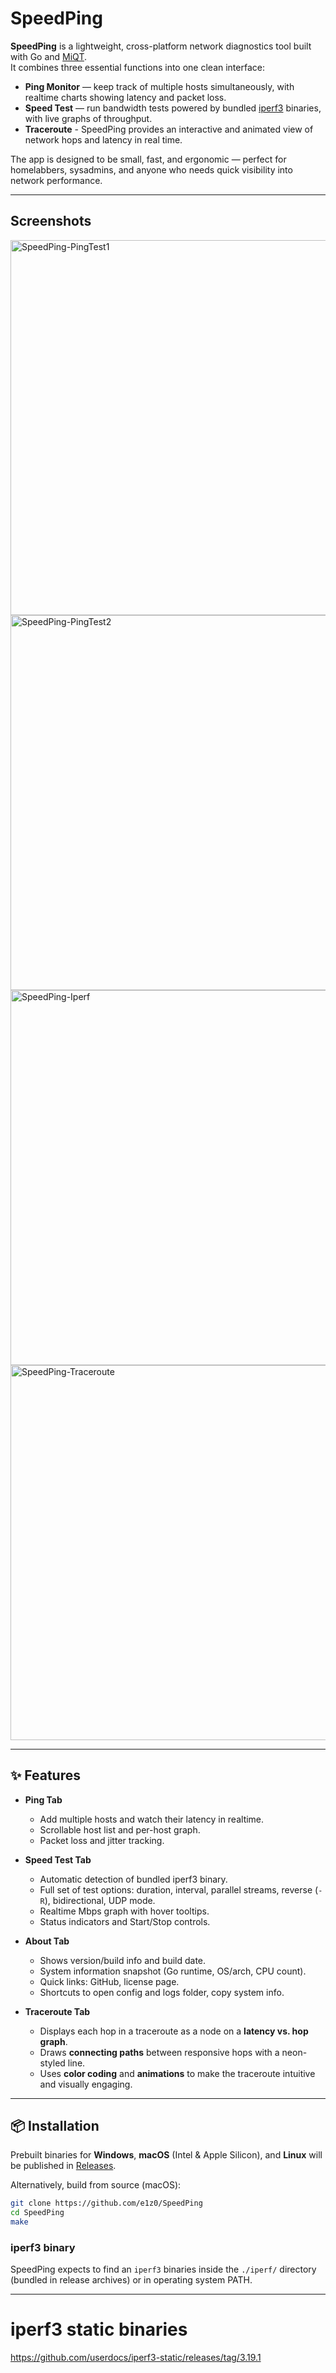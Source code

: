 # SpeedPing

**SpeedPing** is a lightweight, cross-platform network diagnostics tool built with Go and [MiQT](https://github.com/mappu/miqt).  
It combines three essential functions into one clean interface:

- **Ping Monitor** — keep track of multiple hosts simultaneously, with realtime charts showing latency and packet loss.  
- **Speed Test** — run bandwidth tests powered by bundled [iperf3](https://github.com/esnet/iperf) binaries, with live graphs of throughput.
- **Traceroute** - SpeedPing provides an interactive and animated view of network hops and latency in real time.

The app is designed to be small, fast, and ergonomic — perfect for homelabbers, sysadmins, and anyone who needs quick visibility into network performance.

---

## Screenshots

<img width="600" alt="SpeedPing-PingTest1" src="https://github.com/user-attachments/assets/abdab58d-8400-48cb-90f1-a90dbf6f9947" /> 
<img width="600" alt="SpeedPing-PingTest2" src="https://github.com/user-attachments/assets/1713e719-81c3-46d2-b536-1dd94c4c498c" />
<img width="600" alt="SpeedPing-Iperf" src="https://github.com/user-attachments/assets/8058cca2-76c8-4480-ba89-920870d67dd8" />
<img width="600" alt="SpeedPing-Traceroute" src="https://github.com/user-attachments/assets/04e451a3-7c3a-42e9-83b8-faa43650c653" />

---

## ✨ Features

- **Ping Tab**
  - Add multiple hosts and watch their latency in realtime.
  - Scrollable host list and per-host graph.
  - Packet loss and jitter tracking.

- **Speed Test Tab**
  - Automatic detection of bundled iperf3 binary.
  - Full set of test options: duration, interval, parallel streams, reverse (`-R`), bidirectional, UDP mode.
  - Realtime Mbps graph with hover tooltips.
  - Status indicators and Start/Stop controls.

- **About Tab**
  - Shows version/build info and build date.
  - System information snapshot (Go runtime, OS/arch, CPU count).
  - Quick links: GitHub, license page.
  - Shortcuts to open config and logs folder, copy system info.
- **Traceroute Tab**
  - Displays each hop in a traceroute as a node on a **latency vs. hop graph**.
  - Draws **connecting paths** between responsive hops with a neon-styled line.
  - Uses **color coding** and **animations** to make the traceroute intuitive and visually engaging.

---

## 📦 Installation

Prebuilt binaries for **Windows**, **macOS** (Intel & Apple Silicon), and **Linux** will be published in [Releases](../../releases).

Alternatively, build from source (macOS):

```bash
git clone https://github.com/e1z0/SpeedPing
cd SpeedPing
make
```

### iperf3 binary

SpeedPing expects to find an `iperf3` binaries inside the `./iperf/` directory (bundled in release archives) or in operating system PATH.  

---

# iperf3 static binaries

https://github.com/userdocs/iperf3-static/releases/tag/3.19.1
